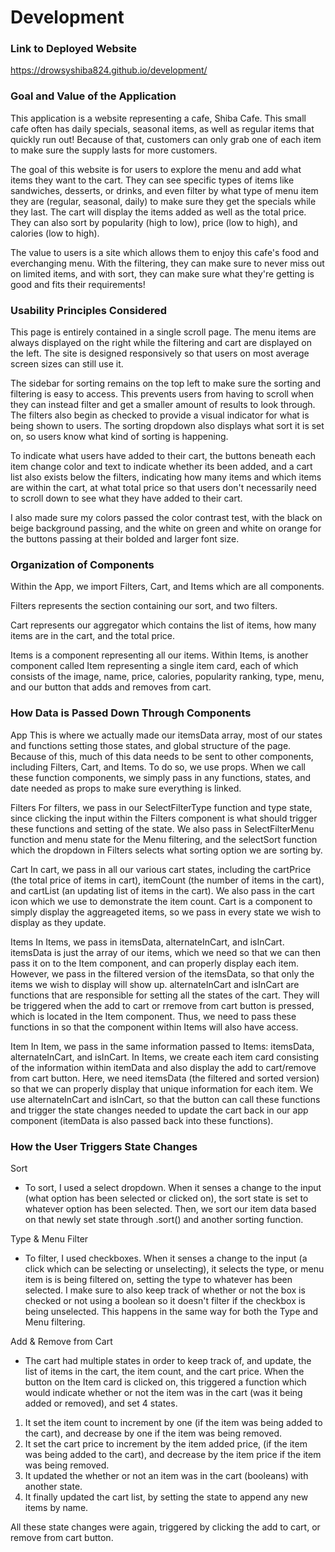 # Development

### Link to Deployed Website
https://drowsyshiba824.github.io/development/


### Goal and Value of the Application
This application is a website representing a cafe, Shiba Cafe. This small cafe often has daily specials, seasonal items, as well as regular items that quickly run out! Because of that, customers can only grab one of each item to make sure the supply lasts for more customers. 

The goal of this website is for users to explore the menu and add what items they want to the cart. They can see specific types of items like sandwiches, desserts, or drinks, and even filter by what type of menu item they are (regular, seasonal, daily) to make sure they get the specials while they last. The cart will display the items added as well as the total price. They can also sort by popularity (high to low), price (low to high), and calories (low to high). 

The value to users is a site which allows them to enjoy this cafe's food and everchanging menu. With the filtering, they can make sure to never miss out on limited items, and with sort, they can make sure what they're getting is good and fits their requirements!

### Usability Principles Considered
This page is entirely contained in a single scroll page. The menu items are always displayed on the right while the filtering and cart are displayed on the left. The site is designed responsively so that users on most average screen sizes can still use it. 

The sidebar for sorting remains on the top left to make sure the sorting and filtering is easy to access. This prevents users from having to scroll when they can instead filter and get a smaller amount of results to look through. The filters also begin as checked to provide a visual indicator for what is being shown to users. The sorting dropdown also displays what sort it is set on, so users know what kind of sorting is happening.


To indicate what users have added to their cart, the buttons beneath each item change color and text to indicate whether its been added, and a cart list also exists below the filters, indicating how many items and which items are within the cart, at what total price so that users don't necessarily need to scroll down to see what they have added to their cart.

I also made sure my colors passed the color contrast test, with the black on beige background passing, and the white on green and white on orange for the buttons passing at their bolded and larger font size.


### Organization of Components
Within the App, we import Filters, Cart, and Items which are all components. 

Filters represents the section containing our sort, and two filters. 

Cart represents our aggregator which contains the list of items, how many items are in the cart, and the total price. 

Items is a component representing all our items. Within Items, is another component called Item representing a single item card, each of which consists of the image, name, price, calories, popularity ranking, type, menu, and our button that adds and removes from cart. 

### How Data is Passed Down Through Components
App
This is where we actually made our itemsData array, most of our states and functions setting those states, and global structure of the page. Because of this, much of this data needs to be sent to other components, including Filters, Cart, and Items. To do so, we use props. When we call these function components, we simply pass in any functions, states, and date needed as props to make sure everything is linked.

Filters
For filters, we pass in our SelectFilterType function and type state, since clicking the input within the Filters component is what should trigger these functions and setting of the state. We also pass in SelectFilterMenu function and menu state for the Menu filtering, and the selectSort function which the dropdown in Filters selects what sorting option we are sorting by.


Cart
In cart, we pass in all our various cart states, including the cartPrice (the total price of items in cart), itemCount (the number of items in the cart), and cartList (an updating list of items in the cart). We also pass in the cart icon which we use to demonstrate the item count. Cart is a component to simply display the aggreageted items, so we pass in every state we wish to display as they update.

Items
In Items, we pass in itemsData, alternateInCart, and isInCart. itemsData is just the array of our items, which we need so that we can then pass it on to the Item component, and can properly display each item. However, we pass in the filtered version of the itemsData, so that only the items we wish to display will show up. alternateInCart and isInCart are functions that are responsible for setting all the states of the cart. They will be triggered when the add to cart or rremove from cart button is pressed, which is located in the Item component. Thus, we need to pass these functions in so that the component within Items will also have access.

Item
In Item, we pass in the same information passed to Items: itemsData, alternateInCart, and isInCart. In Items, we create each item card consisting of the information within itemData and also display the add to cart/remove from cart button. Here, we need itemsData (the filtered and sorted version) so that we can properly display that unique information for each item. We use alternateInCart and isInCart, so that the button can call these functions and trigger the state changes needed to update the cart back in our app component (itemData is also passed back into these functions).

### How the User Triggers State Changes
Sort
- To sort, I used a select dropdown. When it senses a change to the input (what option has been selected or clicked on), the sort state is set to whatever option has been selected. Then, we sort our item data based on that newly set state through .sort() and another sorting function.

Type & Menu Filter
- To filter, I used checkboxes. When it senses a change to the input (a click which can be selecting or unselecting), it selects the type, or menu item is is being filtered on, setting the type to whatever has been selected. I make sure to also keep track of whether or not the box is checked or not using a boolean so it doesn't filter if the checkbox is being unselected. This happens in the same way for both the Type and Menu filtering.

Add & Remove from Cart
- The cart had multiple states in order to keep track of, and update, the list of items in the cart, the item count, and the cart price. When the button on the Item card is clicked on, this triggered a function which would indicate whether or not the item was in the cart (was it being added or removed), and set 4 states. 
1. It set the item count to increment by one (if the item was being added to the cart), and decrease by one if the item was being removed.
2. It set the cart price to increment by the item added price, (if the item was being added to the cart), and decrease by the item price if the item was being removed. 
3. It updated the whether or not an item was in the cart (booleans) with another state.
4. It finally updated the cart list, by setting the state to append any new items by name.

All these state changes were again, triggered by clicking the add to cart, or remove from cart button.




